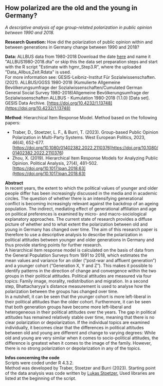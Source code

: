 ## How polarized are the old and the young in Germany?
*A descriptive analysis of age group-related polarization in public opinion  between 1990 and 2018.*

**Research Question:** How did the polarization of public opinion within and between generations in Germany change between 1990 and 2018?

**Data:** ALLBUS data from 1980-2018 
Download the date [here](https://search.gesis.org/research_data/ZA5284) and name it "ALLBUS1980-2018.dta" or skip this the data set preparation steps and start with the R script "Estimate with hgmr_Step3.R", where the uploaded "Data_Allbus,Zeit.Rdata" is used.  
For more information see: GESIS-Leibniz-Institut Für Sozialwissenschaften. (2021). ALLBUS/GGSS 1980-2018 (Kumulierte Allgemeine Bevölkerungsumfrage der Sozialwissenschaften/Cumulated German General Social Survey 1980-2018)Allgemeine Bevölkerungsumfrage der Sozialwissenschaften ALLBUS - Kumulation 1980-2018 (1.1.0) [Data set]. GESIS Data Archive. [https://doi.org/10.4232/1.13748](https://doi.org/10.4232/1.13748)

**Method**:  Hierarchical Item Response Model. Method based on the following papers: 
*  Traber, D., Stoetzer, L. F., & Burri, T. (2023). Group-based Public Opinion Polarization in Multi-Party Systems. West European Politics, 2023, 46(4), 652-677. [https://doi.org/10.1080/01402382.2022.2110376]https://doi.org/10.1080/01402382.2022.2110376)
*  Zhou, X. (2019). Hierarchical Item Response Models for Analyzing Public Opinion. Political Analysis, 27(4), 481–502. [https://doi.org/10.1017/pan.2018.63](https://doi.org/10.1017/pan.2018.63)

**Abstract**  
In recent years, the extent to which the political values of younger and older people differ has been increasingly discussed in the media and in academic circles. The question of whether there is an intensifying generational conflict is becoming increasingly relevant against the backdrop of an ageing population. The indirect, mediating effect of generational affiliation and age on political preferences is examined by micro- and macro-sociological explanatory approaches. The current state of research provides a diffuse picture of whether and to what extent the polarization between old and young in Germany has changed over time. The aim of this research paper is therefore to use a descriptive analysis to describe the polarization in political attitudes between younger and older generations in Germany and thus provide starting points for further research.  
A hierarchical item response model is calculated on the basis of data from the General Population Surveys from 1991 to 2018, which estimates the mean values and variance for an older (“post-war and affluent generation”) and a younger cohort (“Generation X, Y and Z”). This makes it possible to identify patterns in the direction of change and convergence within the two groups in their political attitudes. Political attitudes are measured via four topics: Family image, morality, redistribution and migration. In a second step, Bhattacharyya's distance measurement is used to analyse how the polarization between the groups has changed over time.  
In a nutshell, it can be seen that the younger cohort is more left-liberal in their political attitudes than the older cohort. Furthermore, it can be seen that both generation groups have become more left-liberal and heterogeneous in their political attitudes over the years. The gap in political attitudes has remained relatively stable over time, meaning that there is no clear polarization or depolarization. If the individual topics are examined individually, it becomes clear that the differences in political attitudes between old and young are different and change to varying degrees: While old and young are very similar when it comes to socio-political attitudes, the difference is greatest when it comes to the image of the family. However, there is no strong polarization or depolarization in any of the topics.

**Infos concerning the code**  
Scripts were coded under R 4.3.2.  
Method was developed by Traber, Stoetzer and Burri (2023). Starting point of the data analysis was code written by [Lukas Stoetzer.](https://www.lukas-stoetzer.org/)
Used libraries are listed at the beginning of the script.





